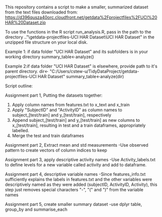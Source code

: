 This repository contains a script to make a smaller, summarized dataset from the text files downloaded from:
https://d396qusza40orc.cloudfront.net/getdata%2Fprojectfiles%2FUCI%20HAR%20Dataset.zip

To use the functions in the R script run_analysis.R, pass in the path to the directory .."\getdata-projectfiles-UCI HAR Dataset\UCI HAR Dataset" in the unzipped file structure on your local disk.

Example 1: if data folder "UCI HAR Dataset" and its subfolders is in your working directory
summary_table<-analyze()

Example 2:if data folder "UCI HAR Dataset" is elsewhere, provide path to it's parent directory.
dir<- "C:/Users/cstew-u/TidyDataProject/getdata-projectfiles-UCI HAR Dataset"
summary_table<-analyze(dir)

Script outline:

Assignment part 1, Putting the datasets together:
1.  Apply column names from features.txt to x_text and x_train
2.  Apply "SubjectID" and "ActivityID" as column names to subject_[test/train] and y_[test/train], respectively
3.  Append subject_[test/train] and y_[test/train] as new columns to x_[test/train],
	resulting in test and a train dataframes, appropriately labelled.
4.  Merge the test and train dataframes

Assignment part 2, Extract mean and std measurements
-Use observed pattern to create vectors of column indices to keep

Assignment part 3, apply descriptive activity names
-Use Activity_labels.txt to define levels for a new variable called activity and add to dataframe.

Assignment part 4, descriptive variable names
-Since features_info.txt sufficiently explains the labels in features.txt and the other variables were descriptively named as they were added (subjectID, ActivityID, Activity), this step just removes special characters "-", "(" and ")" from the variable names

Assignment part 5, create smaller summary dataset
-use dplyr table, group_by and summarise_each

